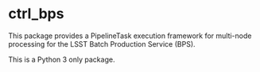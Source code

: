 # ctrl_bps
This package provides a PipelineTask execution framework for multi-node processing for the LSST Batch Production Service (BPS).

This is a Python 3 only package.
